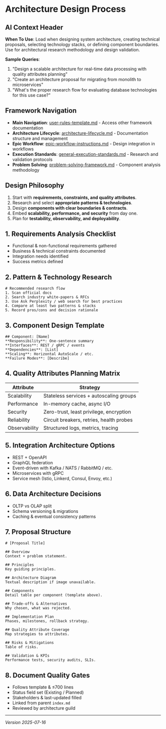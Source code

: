 # Architecture Design Process

## AI Context Header
**When To Use**: Load when designing system architecture, creating technical proposals, selecting technology stacks, or defining component boundaries. Use for architectural research methodology and design validation.

**Sample Queries**:
1. "Design a scalable architecture for real-time data processing with quality attributes planning"
2. "Create an architecture proposal for migrating from monolith to microservices"
3. "What's the proper research flow for evaluating database technologies for this use case?"

## Framework Navigation
- **Main Navigation**: [user-rules-template.md](./user-rules-template.md) - Access other framework documentation
- **Architecture Lifecycle**: [architecture-lifecycle.md](./architecture-lifecycle.md) - Documentation structure and management
- **Epic Workflow**: [epic-workflow-instructions.md](./epic-workflow-instructions.md) - Design integration in workflows
- **Execution Standards**: [general-execution-standards.md](./general-execution-standards.md) - Research and validation protocols
- **Problem Solving**: [problem-solving-framework.md](./problem-solving-framework.md) - Component analysis methodology

## Design Philosophy
1. Start with **requirements, constraints, and quality attributes**.
2. Research and select **appropriate patterns & technologies**.
3. Design **components with clear boundaries & contracts**.
4. Embed **scalability, performance, and security** from day one.
5. Plan for **testability, observability, and deployability**.

## 1. Requirements Analysis Checklist
- Functional & non-functional requirements gathered
- Business & technical constraints documented
- Integration needs identified
- Success metrics defined

## 2. Pattern & Technology Research
```
# Recommended research flow
1. Scan official docs
2. Search industry white-papers & RFCs
3. Use Ask Perplexity / web search for best practices
4. Compare at least two patterns & stacks
5. Record pros/cons and decision rationale
```

## 3. Component Design Template
```
## Component: [Name]
**Responsibility**: One-sentence summary
**Interfaces**: REST / gRPC / events
**Dependencies**: [List]
**Scaling**: Horizontal AutoScale / etc.
**Failure Modes**: [Describe]
```

## 4. Quality Attributes Planning Matrix
| Attribute   | Strategy                                  |
|-------------|-------------------------------------------|
| Scalability | Stateless services + autoscaling groups   |
| Performance | In-memory cache, async I/O                |
| Security    | Zero-trust, least privilege, encryption   |
| Reliability | Circuit breakers, retries, health probes  |
| Observability | Structured logs, metrics, tracing      |

## 5. Integration Architecture Options
- REST + OpenAPI
- GraphQL federation
- Event-driven with Kafka / NATS / RabbitMQ / etc.
- Microservices with gRPC
- Service mesh (Istio, Linkerd, Consul, Envoy, etc.)

## 6. Data Architecture Decisions
- OLTP vs OLAP split
- Schema versioning & migrations
- Caching & eventual consistency patterns

## 7. Proposal Structure
```
# [Proposal Title]

## Overview
Context + problem statement.

## Principles
Key guiding principles.

## Architecture Diagram
Textual description if image unavailable.

## Components
Detail table per component (template above).

## Trade-offs & Alternatives
Why chosen, what was rejected.

## Implementation Plan
Phases, milestones, rollback strategy.

## Quality Attribute Coverage
Map strategies to attributes.

## Risks & Mitigations
Table of risks.

## Validation & KPIs
Performance tests, security audits, SLIs.
```

## 8. Document Quality Gates
- Follows template & ≤700 lines
- Status field set (Existing / Planned)
- Stakeholders & last-updated filled
- Linked from parent `index.md`
- Reviewed by architecture guild

---
*Version 2025-07-16*
